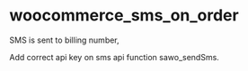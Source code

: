 # woocommerce_sms_on_order

SMS is sent to billing number,

Add correct api key on sms api function sawo_sendSms.